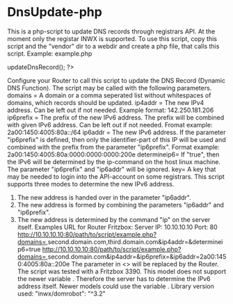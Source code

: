 # DnsUpdate-php
This is a php-script to update DNS records through registrars API. At the moment only the registar INWX is supported.
To use this script, copy this script and the "vendor" dir to a webdir and create a php file, that calls this script.
Example: example.php
<?php
require "inc/DnsUpdate.php";
 
header('Content-type: text/plain; charset=utf-8');
$updater = new \DnsUpdate\DnsUpdate_INWX();
$updater->updateDnsRecord();
?>
Configure your Router to call this script to update the DNS Record (Dynamic DNS Function). The script may be called with the 
following parameters.
domains = A domain or a comma seperated list without whitespaces of domains, which records should be updated.
ip4addr = The new IPv4 address. Can be left out if not needed. Example format: 142.250.181.206
ip6prefix = The prefix of the new IPv6 address. The prefix will be combined with given IPv6 address. 
        Can be left out if not needed. Fromat example: 2a00:1450:4005:80a::/64
ip6addr = The new IPv6 address. If the parameter "ip6prefix" is defined, then only the identifier-part of this IP 
        will be used and combined with the prefix from the parameter "ip6prefix".
        Format example: 2a00:1450:4005:80a:0000:0000:0000:200e
determineip6= If "true", then the IPv6 will be determined by the ip-command on the host linux machine.
        The parameter "ip6prefix" and "ip6addr" will be ignored.
key= A key that may be needed to login into the API-account on some registrars.
This script supports three modes to determine the new IPv6 address.
1. The new address is handed over in the parameter "ip6addr".
2. The new address is formed by combining the parameters "ip6addr" and "ip6prefix".
3. The new address is determined by the command "ip" on the server itself.
Examples URL for Router Fritzbox:
Server IP: 10.10.10.10
Port: 80
http://10.10.10.10:80/path/to/script/example.php?domains=<domain>,second.domain.com,third.domain.com&ip4addr=<ipaddr>&determineip6=true
http://10.10.10.10:80/path/to/script/example.php?domains=<domain>,second.domain.com&ip4addr=<ipaddr>&ip6prefix=<ip6lanprefix>&ip6addr=2a00:1450:4005:80a::200e
The parameter in <> will be replaced by the Router.
The script was tested with a Fritzbox 3390. This model does not support the newer variable <ip6lanprefix>. 
Therefore the server has to determine the IPv6 address itself. Newer models could use the variable <iP6lanprefix>.
Library version used:
"inwx/domrobot": "^3.2"


